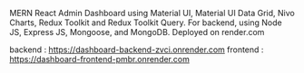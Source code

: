MERN React Admin Dashboard using Material UI, Material UI Data Grid, Nivo Charts, Redux Toolkit and Redux Toolkit Query. 
For backend, using Node JS, Express JS, Mongoose, and MongoDB.
Deployed on render.com

backend : https://dashboard-backend-zvci.onrender.com
frontend : https://dashboard-frontend-pmbr.onrender.com


